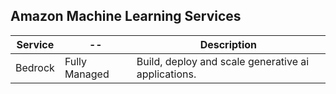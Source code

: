 Amazon Machine Learning Services
---

Service     |  --           |   Description
--          |  --           |   --
Bedrock     | Fully Managed | Build, deploy and scale generative ai applications.
